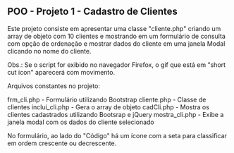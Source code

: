 <h2>POO - Projeto 1 - Cadastro de Clientes</h2>

Este projeto consiste em apresentar uma classe "cliente.php" criando um array de objeto com 10 clientes e mostrando em um formulário de consulta com opção de ordenação e mostrar dados do cliente em uma janela Modal clicando no nome do cliente.

Obs.: Se o script for exibido no navegador Firefox, o gif que está em "short cut icon" aparecerá com movimento.

Arquivos constantes no projeto:

frm_cli.php - Formulário utilizando Bootstrap
cliente.php - Classe de clientes
inclui_cli.php - Gera o array de objeto
cadCli.php - Mostra os clientes cadastrados utilizando Bootsrap e jQuery
mostra_cli.php - Exibe a janela modal com os dados do cliente selecionado

No formulário, ao lado do "Código" há um ícone com a seta para classificar em ordem crescente ou decrescente.
